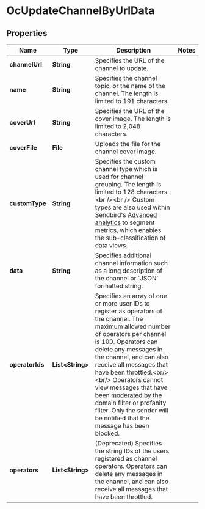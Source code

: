 

# OcUpdateChannelByUrlData


## Properties

| Name | Type | Description | Notes |
|------------ | ------------- | ------------- | -------------|
|**channelUrl** | **String** | Specifies the URL of the channel to update. |  |
|**name** | **String** | Specifies the channel topic, or the name of the channel. The length is limited to 191 characters. |  |
|**coverUrl** | **String** | Specifies the URL of the cover image. The length is limited to 2,048 characters. |  |
|**coverFile** | **File** | Uploads the file for the channel cover image. |  |
|**customType** | **String** | Specifies the custom channel type which is used for channel grouping. The length is limited to 128 characters.&lt;br /&gt;&lt;br /&gt; Custom types are also used within Sendbird&#39;s [Advanced analytics](/docs/chat/v3/platform-api/guides/advanced-analytics) to segment metrics, which enables the sub-classification of data views. |  |
|**data** | **String** | Specifies additional channel information such as a long description of the channel or &#x60;JSON&#x60; formatted string. |  |
|**operatorIds** | **List&lt;String&gt;** | Specifies an array of one or more user IDs to register as operators of the channel. The maximum allowed number of operators per channel is 100. Operators can delete any messages in the channel, and can also receive all messages that have been throttled.&lt;br/&gt;&lt;br/&gt;  Operators cannot view messages that have been [moderated by](/docs/chat/v3/platform-api/guides/filter-and-moderation) the domain filter or profanity filter. Only the sender will be notified that the message has been blocked. |  |
|**operators** | **List&lt;String&gt;** | (Deprecated) Specifies the string IDs of the users registered as channel operators. Operators can delete any messages in the channel, and can also receive all messages that have been throttled. |  |



